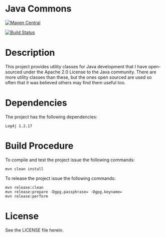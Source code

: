 Java Commons
============

[![Maven Central](https://maven-badges.herokuapp.com/maven-central/com.github.rbuck/java-commons/badge.svg)](https://maven-badges.herokuapp.com/maven-central/com.github.rbuck/java-commons)

[<img src="https://api.travis-ci.org/rbuck/java-commons.png?branch=master" alt="Build Status" />](http://travis-ci.org/rbuck/java-commons)

# Description

This project provides utility classes for Java development that I have open-sourced
under the Apache 2.0 License to the Java community. There are more utility classes
than these, but the ones open sourced are used so often that it was believed others
may find them useful too.

# Dependencies

The project has the following dependencies:

    Log4j 1.2.17

# Build Procedure

To compile and test the project issue the following commands:

    mvn clean install

To release the project issue the following commands:

    mvn release:clean
    mvn release:prepare -Dgpg.passphrase= -Dgpg.keyname=
    mvn release:perform

# License

See the LICENSE file herein.
